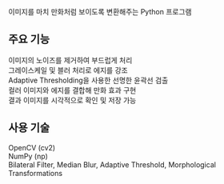 이미지를 마치 만화처럼 보이도록 변환해주는 Python 프로그램

## 주요 기능
이미지의 노이즈를 제거하여 부드럽게 처리 <br>
그레이스케일 및 블러 처리로 에지를 강조 <br>
Adaptive Thresholding을 사용한 선명한 윤곽선 검출<br>
컬러 이미지와 에지를 결합해 만화 효과 구현<br>
결과 이미지를 시각적으로 확인 및 저장 가능<br>

## 사용 기술
OpenCV (cv2)<br>
NumPy (np)<br>
Bilateral Filter, Median Blur, Adaptive Threshold, Morphological Transformations


